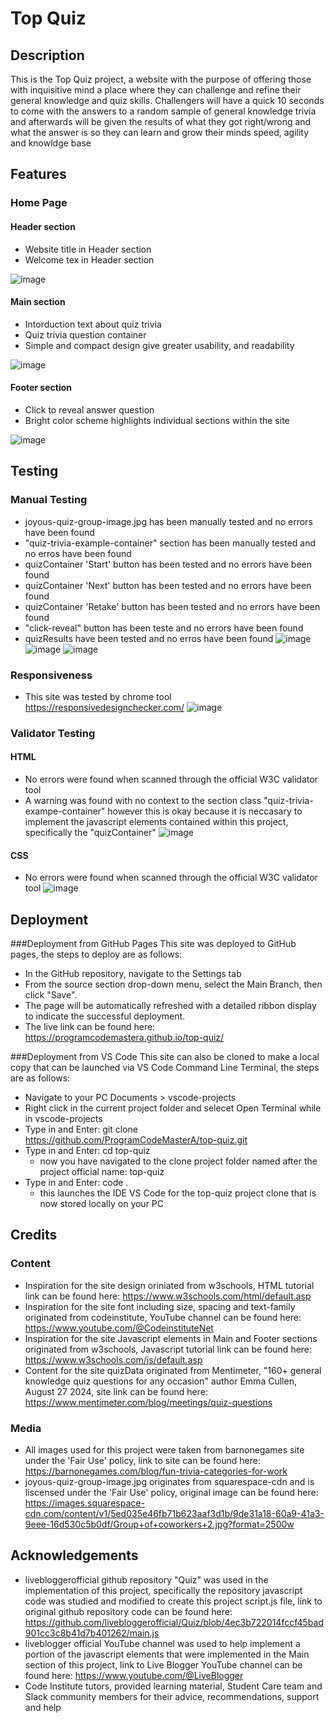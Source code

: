 # Top Quiz

## Description
This is the Top Quiz project, a website with the purpose of offering those with inquisitive mind a place where they can challenge and refine their general knowledge and quiz skills. Challengers will have a quick 10 seconds to come with the answers to a random sample of general knowledge trivia and afterwards will be given the results of what they got right/wrong and what the answer is so they can learn and grow their minds speed, agility and knowldge base


## Features

### Home Page
#### Header section
- Website title in Header section
- Welcome tex in Header section

![image](https://github.com/user-attachments/assets/0f917a46-e715-40aa-8a12-fd7025e8c77a)

#### Main section
- Intorduction text about quiz trivia
- Quiz trivia question container
- Simple and compact design give greater usability, and readability

![image](https://github.com/user-attachments/assets/8e234fe7-c8e5-4102-b6b1-4c23daf292b1)

#### Footer section
- Click to reveal answer question
- Bright color scheme highlights individual sections within the site

![image](https://github.com/user-attachments/assets/87a83436-679e-4363-9878-43b85efd47b1)


## Testing
### Manual Testing
- joyous-quiz-group-image.jpg has been manually tested and no errors have been found
- "quiz-trivia-example-container" section has been manually tested and no erros have been found
- quizContainer 'Start' button has been tested and no errors have been found
- quizContainer 'Next' button has been tested and no errors have been found
- quizContainer 'Retake' button has been tested and no errors have been found
- "click-reveal" button has been teste and no errors have been found
- quizResults have been tested and no erros have been found
![image](https://github.com/user-attachments/assets/be09a8c5-29db-4279-b56a-aea7a2b27d27)
![image](https://github.com/user-attachments/assets/49f2d90b-1621-435d-b6ac-5a8a3f38a7e1)
![image](https://github.com/user-attachments/assets/c77584eb-91f3-4eee-a19d-27fe61aff312)

### Responsiveness
- This site was tested by chrome tool https://responsivedesignchecker.com/
![image](https://github.com/user-attachments/assets/3d045e1b-10d6-41a0-99e7-0ece5c1f4264)

### Validator Testing
#### HTML
- No errors were found when scanned through the official W3C validator tool
- A warning was found with no context to the section class "quiz-trivia-exampe-container" however this is okay because it is neccasary to implement the javascript elements contained within this project, specifically the "quizContainer"
![image](https://github.com/user-attachments/assets/b1d321e9-11fc-473b-b7cc-008a0e4ee1c2)

#### CSS
- No errors were found when scanned through the official W3C validator tool
![image](https://github.com/user-attachments/assets/1346ef18-2838-4928-9b5d-da76cda953dc)


## Deployment
###Deployment from GitHub Pages
This site was deployed to GitHub pages, the steps to deploy are as follows:
- In the GitHub repository, navigate to the Settings tab
- From the source section drop-down menu, select the Main Branch, then click "Save".
- The page will be automatically refreshed with a detailed ribbon display to indicate the successful deployment.
- The live link can be found here: https://programcodemastera.github.io/top-quiz/

###Deployment from VS Code
This site can also be cloned to make a local copy that can be launched via VS Code Command Line Terminal, the steps are as follows:
- Navigate to your PC Documents > vscode-projects
- Right click in the current project folder and selecet Open Terminal while in vscode-projects
- Type in and Enter: git clone https://github.com/ProgramCodeMasterA/top-quiz.git
- Type in and Enter: cd top-quiz
    - now you have navigated to the clone project folder named after the project official name: top-quiz
- Type in and Enter: code .
  - this launches the IDE VS Code for the top-quiz project clone that is now stored locally on your PC

## Credits
### Content
- Inspiration for the site design oriniated from w3schools, HTML tutorial link can be found here: https://www.w3schools.com/html/default.asp
- Inspiration for the site font including size, spacing and text-family originated from codeinstitute, YouTube channel can be found here: https://www.youtube.com/@CodeinstituteNet
- Inspiration for the site Javascript elements in Main and Footer sections originated from w3schools, Javascript tutorial link can be found here: https://www.w3schools.com/js/default.asp
- Content for the site quizData originated from Mentimeter, "160+ general knowledge quiz questions for any occasion" author Emma Cullen, August 27 2024, site link can be found here: https://www.mentimeter.com/blog/meetings/quiz-questions

### Media
- All images used for this project were taken from barnonegames site under the 'Fair Use' policy, link to site can be found here: https://barnonegames.com/blog/fun-trivia-categories-for-work
- joyous-quiz-group-image.jpg originates from squarespace-cdn and is liscensed under the 'Fair Use' policy, original image can be found here: https://images.squarespace-cdn.com/content/v1/5ed035e46fb71b623aaf3d1b/9de31a18-60a9-41a3-9eee-16d530c5b0df/Group+of+coworkers+2.jpg?format=2500w


## Acknowledgements
- livebloggerofficial github repository "Quiz" was used in the implementation of this project, specifically the repository javascript code was studied and modified to create this project script.js file, link to original github repository code can be found here: https://github.com/livebloggerofficial/Quiz/blob/4ec3b722014fccf45bad901cc3c8b41d7b401262/main.js
- liveblogger official YouTube channel was used to help implement a portion of the javascript elements that were implemented in the Main section of this project, link to Live Blogger YouTube channel can be found here: https://www.youtube.com/@LiveBlogger
- Code Institute tutors, provided learning material, Student Care team and Slack community members for their advice, recommendations, support and help

